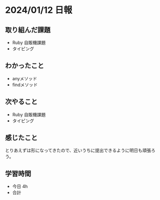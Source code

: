 # 2024/01/12 日報

## 取り組んだ課題
- Ruby 自販機課題
- タイピング

## わかったこと
- anyメソッド
- findメソッド

## 次やること
- Ruby 自販機課題
- タイピング

## 感じたこと
とりあえずは形になってきたので、近いうちに提出できるように明日も頑張ろう。

## 学習時間
- 今日 4h
- 合計 
